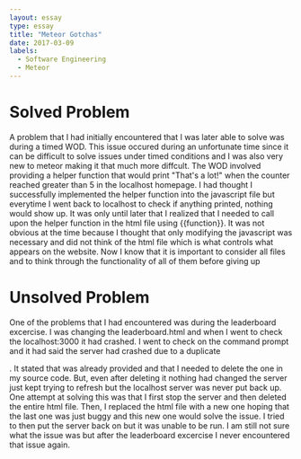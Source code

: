 ```yaml
---
layout: essay
type: essay
title: "Meteor Gotchas"
date: 2017-03-09
labels:
  - Software Engineering
  - Meteor
---
```



# Solved Problem

A problem that I had initially encountered that I was later able to solve was during a timed WOD. This issue occured during an unfortunate
time since it can be difficult to solve issues under timed conditions and I was also very new to meteor making it that much more diffcult.
The WOD involved providing a helper function that would print "That's a lot!" when the counter reached greater than 5 in the localhost
homepage. I had thought I successfully implemented the helper function into the javascript file but everytime I went back to localhost to
check if anything printed, nothing would show up. It was only until later that I realized that I needed to call upon the helper function
in the html file using {{function}}. It was not obvious at the time because I thought that only modifying the javascript was necessary and
did not think of the html file which is what controls what appears on the website. Now I know that it is important to consider all files
and to think through the functionality of all of them before giving up

# Unsolved Problem

One of the problems that I had encountered was during the leaderboard excercise. I was changing the leaderboard.html and when I went to check
the localhost:3000 it had crashed. I went to check on the command prompt and it had said the server had crashed due to a duplicate 
<head>. It stated that <head> was already provided and that I needed to delete the one in my source code. But, even after deleting it 
nothing had changed the server just kept trying to refresh but the localhost server was never put back up. One attempt at solving this
was that I first stop the server and then deleted the entire html file. Then, I replaced the html file with a new one hoping that the last one
was just buggy and this new one would solve the issue. I tried to then put the server back on but it was unable to be run. I am still not
sure what the issue was but after the leaderboard excercise I never encountered that issue again. 
